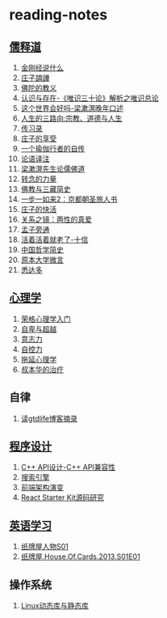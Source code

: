 # reading-notes
## [儒释道][1]
1. [金刚经说什么](eastern_philosophy/jin_gang_jing_shuo_shen_me.md)
1. [庄子諵譁](eastern_philosophy/zhuang_zi_nan_hua.md)
1. [佛陀的教义](eastern_philosophy/fo_tuo_jiao_yi.md)
1. [认识与存在-《唯识三十论》解析之唯识总论](eastern_philosophy/wei_shi_san_shi_lun.md)
1. [这个世界会好吗-梁漱溟晚年口述](eastern_philosophy/liang_shu_min_wan_nian_kou_shu.md)
1. [人生的三路向:宗教、道德与人生](eastern_philosophy/ren_sheng_de_san_lu_xiang.md)
1. [传习录](eastern_philosophy/chuan_xi_lu.md)
1. [庄子的享受](eastern_philosophy/zhuang_zi_de_xiang_shou.md)
1. [一个瑜伽行者的自传](eastern_philosophy/yi_ge_yu_jia_xing_zhe_de_zi_zhuan.md)
1. [论语译注](eastern_philosophy/lun_yu_yi_zhu.md)
1. [梁漱溟先生论儒佛道](eastern_philosophy/liang_shu_min_xian_sheng_lun_ru_fo_dao.md)
1. [转念的力量](eastern_philosophy/zhuan_nian_de_li_liang.md)
1. [佛教与三藏简史](eastern_philosophy/fo_jiao_yu_san_zang_jian_shi.md)
1. [一步一如来2：京都朝圣旅人书](eastern_philosophy/yi_bu_yi_ru_lai2.md)
1. [庄子的快活](eastern_philosophy/zhuang_zi_de_kuai_huo.md)
1. [关系之镜：两性的真爱](eastern_philosophy/liang_xing_de_zhen_ai.md)
1. [孟子旁通](eastern_philosophy/meng_zi_pang_tong.md)
1. [活着活着就老了-十信](eastern_philosophy/shi_xin.md)
1. [中国哲学简史](eastern_philosophy/zhong_guo_zhe_xue_jian_shi.md)
1. [原本大学微言](eastern_philosophy/yuan_ben_da_xue_wei_yan.md)
1. [悉达多](eastern_philosophy/xi_da_duo.md)

## [心理学][2]
1. [荣格心理学入门](psychology/a_primer_of_jungian_psychology.md)
1. [自卑与超越](psychology/inferiority_and_superiority.md)
1. [意志力](psychology/willpower.md)
1. [自控力](psychology/the_willpower_instinct.md)
1. [拖延心理学](psychology/procrastination.md)
1. [叔本华的治疗](psychology/the_schopenhauer_cure.md)

## 自律
1. [读gtdlife博客摘录](gtdlife.md)

## [程序设计][3]
1. [C++ API设计-C++ API兼容性](programming/cpp_api_design.md)
1. [搜索引擎](programming/search_engine.md)
1. [前端架构演变](programming/front-end_architecture.md)
1. [React Starter Kit源码研究](programming/react-start-kit.md)

## [英语学习][4]
1. [纸牌屋人物S01](english/character_relation_s01.md)
1. [纸牌屋.House.Of.Cards.2013.S01E01](english/house-of-cards-2013-s01e01.md)

## 操作系统
1. [Linux动态库与静态库](linux_lib.md)

[1]: eastern_philosophy/
[2]: psychology/
[3]: programming/
[4]: english/
